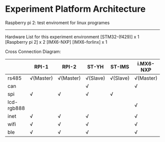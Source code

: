 Experiment Platform Architecture
===

Raspberry pi 2: test enviroment for linux programes


---
Hardware List for this experiment environment
[STM32-(f429)] x 1
[Raspberry pi 2] x 2
[IMX6-NXP]
[IMX6-forlinx] x 1

Cross Connection Diagram:

||RPI-1|RPI-2|ST-YH|**ST-IMS**|i.MX6-NXP|i.MX6-S2|335x|PC|
|-|-|-|-|-|-|-|-|-|
|rs485|√(Master)|√(Master)|√(Slave)|√(Slave)|√(Master)|√(Master)|√(Master)||
|can|||√||√|√|√||
|spi|√|√|√|√|||||
|lcd-rgb888|||||√||||
|inet|√|√|√||√|√|√|√|√|
|wifi|√|√|√||√|√|√|√|√|
|ble|√|√|√||√|√|√|√|√|
